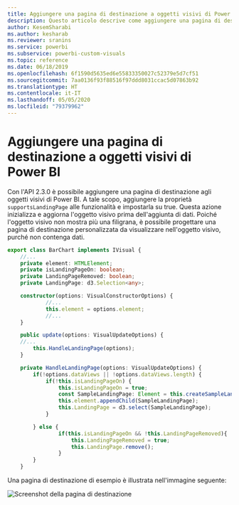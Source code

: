 ```yaml
---
title: Aggiungere una pagina di destinazione a oggetti visivi di Power BI
description: Questo articolo descrive come aggiungere una pagina di destinazione a oggetti visivi di Power BI.
author: KesemSharabi
ms.author: kesharab
ms.reviewer: sranins
ms.service: powerbi
ms.subservice: powerbi-custom-visuals
ms.topic: reference
ms.date: 06/18/2019
ms.openlocfilehash: 6f1590d5635ed6e55833350027c52379e5d7cf51
ms.sourcegitcommit: 7aa0136f93f88516f97ddd8031ccac5d07863b92
ms.translationtype: HT
ms.contentlocale: it-IT
ms.lasthandoff: 05/05/2020
ms.locfileid: "79379962"
---
```

# <a name="add-a-landing-page-to-your-power-bi-visuals"></a>Aggiungere una pagina di destinazione a oggetti visivi di Power BI

Con l'API 2.3.0 è possibile aggiungere una pagina di destinazione agli oggetti visivi di Power BI. A tale scopo, aggiungere la proprietà `supportsLandingPage` alle funzionalità e impostarla su true. Questa azione inizializza e aggiorna l'oggetto visivo prima dell'aggiunta di dati. Poiché l'oggetto visivo non mostra più una filigrana, è possibile progettare una pagina di destinazione personalizzata da visualizzare nell'oggetto visivo, purché non contenga dati.

```typescript
export class BarChart implements IVisual {
    //...
    private element: HTMLElement;
    private isLandingPageOn: boolean;
    private LandingPageRemoved: boolean;
    private LandingPage: d3.Selection<any>;

    constructor(options: VisualConstructorOptions) {
            //...
            this.element = options.element;
            //...
    }

    public update(options: VisualUpdateOptions) {
    //...
        this.HandleLandingPage(options);
    }

    private HandleLandingPage(options: VisualUpdateOptions) {
        if(!options.dataViews || !options.dataViews.length) {
            if(!this.isLandingPageOn) {
                this.isLandingPageOn = true;
                const SampleLandingPage: Element = this.createSampleLandingPage(); //create a landing page
                this.element.appendChild(SampleLandingPage);
                this.LandingPage = d3.select(SampleLandingPage);
            }

        } else {
                if(this.isLandingPageOn && !this.LandingPageRemoved){
                    this.LandingPageRemoved = true;
                    this.LandingPage.remove();
                }
        }
    }
```

Una pagina di destinazione di esempio è illustrata nell'immagine seguente:

![Screenshot della pagina di destinazione](media/landing-page/app-landing-page.png)
